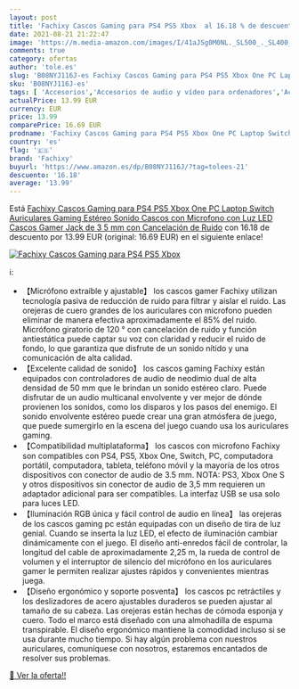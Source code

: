 ```yaml
---
layout: post
title: 'Fachixy Cascos Gaming para PS4 PS5 Xbox  al 16.18 % de descuento'
date: 2021-08-21 21:22:47
image: 'https://m.media-amazon.com/images/I/41aJSg0M0NL._SL500_._SL400_.jpg'
comments: true
category: ofertas
author: 'tole.es'
slug: 'B08NYJ116J-es Fachixy Cascos Gaming para PS4 PS5 Xbox One PC Laptop...'
sku: 'B08NYJ116J-es'
tags: [ 'Accesorios','Accesorios de audio y vídeo para ordenadores','Accesorios para PlayStation 5','Auriculares con micrófonos','Auriculares para PlayStation 5','Hardware y juegos para PlayStation 4','Hardware y juegos para PlayStation 5','Informática','Videojuegos','fachixy','ps4','ps5','xbox', ]
actualPrice: 13.99 EUR
currency: EUR
price: 13.99
comparePrice: 16.69 EUR
prodname: 'Fachixy Cascos Gaming para PS4 PS5 Xbox One PC Laptop Switch  Auriculares Gaming Estéreo Sonido  Cascos con Microfono con Luz LED  Cascos Gamer Jack de 3 5 mm con Cancelación de Ruido'
country: 'es'
flag: '🇪🇸'
brand: 'Fachixy'
buyurl: 'https://www.amazon.es/dp/B08NYJ116J/?tag=tolees-21'
descuento: '16.18'
average: '13.99'
---
```


Está [Fachixy Cascos Gaming para PS4 PS5 Xbox One PC Laptop Switch  Auriculares Gaming Estéreo Sonido  Cascos con Microfono con Luz LED  Cascos Gamer Jack de 3 5 mm con Cancelación de Ruido](https://www.amazon.es/dp/B08NYJ116J/?tag=tolees-21) con 16.18 de descuento por 13.99 EUR (original: 16.69 EUR) en el siguiente enlace!

[![Fachixy Cascos Gaming para PS4 PS5 Xbox ](https://m.media-amazon.com/images/I/41aJSg0M0NL._SL500_._SL400_.jpg)](https://www.amazon.es/dp/B08NYJ116J/?tag=tolees-21)

ℹ️:

- 【Micrófono extraíble y ajustable】 los cascos gamer Fachixy utilizan tecnología pasiva de reducción de ruido para filtrar y aislar el ruido. Las orejeras de cuero grandes de los auriculares con microfono pueden eliminar de manera efectiva aproximadamente el 85% del ruido. Micrófono giratorio de 120 ° con cancelación de ruido y función antiestática puede captar su voz con claridad y reducir el ruido de fondo, lo que garantiza que disfrute de un sonido nítido y una comunicación de alta calidad.
- 【Excelente calidad de sonido】 los cascos gaming Fachixy están equipados con controladores de audio de neodimio dual de alta densidad de 50 mm que le brindan un sonido estéreo claro. Puede disfrutar de un audio multicanal envolvente y ver mejor de dónde provienen los sonidos, como los disparos y los pasos del enemigo. El sonido envolvente estéreo puede crear una gran atmósfera de juego, que puede sumergirlo en la escena del juego cuando usa los auriculares gaming.
- 【Compatibilidad multiplataforma】 los cascos con microfono Fachixy son compatibles con PS4, PS5, Xbox One, Switch, PC, computadora portátil, computadora, tableta, teléfono móvil y la mayoría de los otros dispositivos con conector de audio de 3.5 mm. NOTA: PS3, Xbox One S y otros dispositivos sin conector de audio de 3,5 mm requieren un adaptador adicional para ser compatibles. La interfaz USB se usa solo para luces LED.
- 【Iluminación RGB única y fácil control de audio en línea】 las orejeras de los cascos gaming pc están equipadas con un diseño de tira de luz genial. Cuando se inserta la luz LED, el efecto de iluminación cambiar dinámicamente con el juego. El diseño anti-enredos fácil de controlar, la longitud del cable de aproximadamente 2,25 m, la rueda de control de volumen y el interruptor de silencio del micrófono en los auriculares gamer le permiten realizar ajustes rápidos y convenientes mientras juega.
- 【Diseño ergonómico y soporte posventa】 los cascos pc retráctiles y los deslizadores de acero ajustables duraderos se pueden ajustar al tamaño de su cabeza. Las orejeras están hechas de cómoda esponja y cuero. Todo el marco está diseñado con una almohadilla de espuma transpirable. El diseño ergonómico mantiene la comodidad incluso si se usa durante mucho tiempo. Si hay algún problema con nuestros auriculares, comuníquese con nosotros, estaremos encantados de resolver sus problemas.

[🛒 Ver la oferta!!](https://www.amazon.es/dp/B08NYJ116J/?tag=tolees-21)
